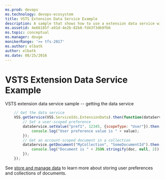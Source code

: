 ```yaml
---
ms.prod: devops
ms.technology: devops-ecosystem
title: VSTS Extension Data Service Example
description: A sample that shows how to use a extension data service with a VSTS extension
ms.assetid: 4e66185f-a91d-4e2b-82b8-fd43f3db9fb6
ms.topic: conceptual
ms.manager: douge
monikerRange: '>= tfs-2017'
ms.author: elbatk
author: elbatk
ms.date: 08/25/2016
---
```


# VSTS Extension Data Service Example

VSTS extension data service sample -- getting the data service

```js
	// Get the data service
	VSS.getService(VSS.ServiceIds.ExtensionData).then(function(dataService) {
		// Set a user-scoped preference
		dataService.setValue("pref1", 12345, {scopeType: "User"}).then(function(value) {
		    console.log("User preference value is " + value);
		});		
		// Get an account-scoped document in a collection
		dataService.getDocument("MyCollection", "SomeDocumentId").then(function(doc) {
		    console.log("Document is " + JSON.stringify(doc, null, 2));
		});
	});
```

See [store and manage data](../../../../develop/data-storage.md) to learn more about storing user preferences and collections of documents.

